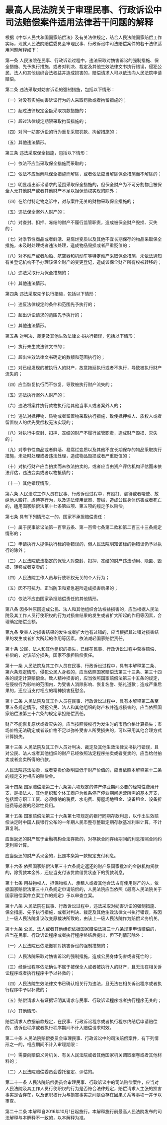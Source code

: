 # 最高人民法院关于审理民事、行政诉讼中司法赔偿案件适用法律若干问题的解释

根据《中华人民共和国国家赔偿法》及有关法律规定，结合人民法院国家赔偿工作实际，现就人民法院赔偿委员会审理民事、行政诉讼中司法赔偿案件的若干法律适用问题解释如下：

第一条 人民法院在民事、行政诉讼过程中，违法采取对妨害诉讼的强制措施、保全措施、先予执行措施，或者对判决、裁定及其他生效法律文书执行错误，侵犯公民、法人和其他组织合法权益并造成损害的，赔偿请求人可以依法向人民法院申请赔偿。

第二条 违法采取对妨害诉讼的强制措施，包括以下情形：

（一）对没有实施妨害诉讼行为的人采取罚款或者拘留措施的；

（二）超过法律规定金额采取罚款措施的；

（三）超过法律规定期限采取拘留措施的；

（四）对同一妨害诉讼的行为重复采取罚款、拘留措施的；

（五）其他违法情形。

第三条 违法采取保全措施，包括以下情形：

（一）依法不应当采取保全措施而采取的；

（二）依法不应当解除保全措施而解除，或者依法应当解除保全措施而不解除的；

（三）明显超出诉讼请求的范围采取保全措施的，但保全财产为不可分割物且被保全人无其他财产或者其他财产不足以担保债权实现的除外；

（四）在给付特定物之诉中，对与案件无关的财物采取保全措施的；

（五）违法保全案外人财产的；

（六）对查封、扣押、冻结的财产不履行监管职责，造成被保全财产毁损、灭失的；

（七）对季节性商品或者鲜活、易腐烂变质以及其他不宜长期保存的物品采取保全措施，未及时处理或者违法处理，造成物品毁损或者严重贬值的；

（八）对不动产或者船舶、航空器和机动车等特定动产采取保全措施，未依法通知有关登记机构不予办理该保全财产的变更登记，造成该保全财产所有权被转移的；

（九）违法采取行为保全措施的；

（十）其他违法情形。

第四条 违法采取先予执行措施，包括以下情形：

（一）违反法律规定的条件和范围先予执行的；

（二）超出诉讼请求的范围先予执行的；

（三）其他违法情形。

第五条 对判决、裁定及其他生效法律文书执行错误，包括以下情形：

（一）执行未生效法律文书的；

（二）超出生效法律文书确定的数额和范围执行的；

（三）对已经发现的被执行人的财产，故意拖延执行或者不执行，导致被执行财产流失的；

（四）应当恢复执行而不恢复，导致被执行财产流失的；

（五）违法执行案外人财产的；

（六）违法将案件执行款物执行给其他当事人或者案外人的；

（七）违法对抵押物、质物或者留置物采取执行措施，致使抵押权人、质权人或者留置权人的优先受偿权无法实现的；

（八）对执行中查封、扣押、冻结的财产不履行监管职责，造成财产毁损、灭失的；

（九）对季节性商品或者鲜活、易腐烂变质以及其他不宜长期保存的物品采取执行措施，未及时处理或者违法处理，造成物品毁损或者严重贬值的；

（十）对执行财产应当拍卖而未依法拍卖的，或者应当由资产评估机构评估而未依法评估，违法变卖或者以物抵债的；

（十一）其他错误情形。

第六条 人民法院工作人员在民事、行政诉讼过程中，有殴打、虐待或者唆使、放纵他人殴打、虐待等行为，以及违法使用武器、警械，造成公民身体伤害或者死亡的，适用国家赔偿法第十七条第四项、第五项的规定予以赔偿。

第七条 具有下列情形之一的，国家不承担赔偿责任：

（一）属于民事诉讼法第一百零五条、第一百零七条第二款和第二百三十三条规定情形的；

（二）申请执行人提供执行标的物错误的，但人民法院明知该标的物错误仍予以执行的除外；

（三）人民法院依法指定的保管人对查封、扣押、冻结的财产违法动用、隐匿、毁损、转移或者变卖的；

（四）人民法院工作人员与行使职权无关的个人行为；

（五）因不可抗力、正当防卫和紧急避险造成损害后果的；

（六）依法不应由国家承担赔偿责任的其他情形。

第八条 因多种原因造成公民、法人和其他组织合法权益损害的，应当根据人民法院及其工作人员行使职权的行为对损害结果的发生或者扩大所起的作用等因素，合理确定赔偿金额。

第九条 受害人对损害结果的发生或者扩大也有过错的，应当根据其过错对损害结果的发生或者扩大所起的作用等因素，依法减轻国家赔偿责任。

第十条 公民、法人和其他组织的损失，已经在民事、行政诉讼过程中获得赔偿、补偿的，对该部分损失，国家不承担赔偿责任。

第十一条 人民法院及其工作人员在民事、行政诉讼过程中，具有本解释第二条、第六条规定情形，侵犯公民人身权的，应当依照国家赔偿法第三十三条、第三十四条的规定计算赔偿金。致人精神损害的，应当依照国家赔偿法第三十五条的规定，在侵权行为影响的范围内，为受害人消除影响、恢复名誉、赔礼道歉；造成严重后果的，还应当支付相应的精神损害抚慰金。

第十二条 人民法院及其工作人员在民事、行政诉讼过程中，具有本解释第二条至第五条规定情形，侵犯公民、法人和其他组织的财产权并造成损害的，应当依照国家赔偿法第三十六条的规定承担赔偿责任。

财产不能恢复原状或者灭失的，应当按照侵权行为发生时的市场价格计算损失；市场价格无法确定或者该价格不足以弥补受害人所受损失的，可以采用其他合理方式计算损失。

第十三条 人民法院及其工作人员对判决、裁定及其他生效法律文书执行错误，且对公民、法人或者其他组织的财产已经依照法定程序拍卖或者变卖的，应当给付拍卖或者变卖所得的价款。

人民法院违法拍卖，或者变卖价款明显低于财产价值的，应当依照本解释第十二条的规定支付相应的赔偿金。

第十四条 国家赔偿法第三十六条第六项规定的停产停业期间必要的经常性费用开支，是指法人、其他组织和个体工商户为维系停产停业期间运营所需的基本开支，包括留守职工工资、必须缴纳的税费、水电费、房屋场地租金、设备租金、设备折旧费等必要的经常性费用。

第十五条 国家赔偿法第三十六条第七项规定的银行同期存款利息，以作出生效赔偿决定时中国人民银行公布的一年期人民币整存整取定期存款基准利率计算，不计算复利。

应当返还的财产属于金融机构合法存款的，对存款合同存续期间的利息按照合同约定利率计算。

应当返还的财产系现金的，比照本条第一款规定支付利息。

第十六条 依照国家赔偿法第三十六条规定返还的财产系国家批准的金融机构贷款的，除贷款本金外，还应当支付该贷款借贷状态下的贷款利息。

第十七条 用益物权人、担保物权人、承租人或者其他合法占有使用财产的人，依据国家赔偿法第三十八条规定申请赔偿的，人民法院应当依照《最高人民法院关于国家赔偿案件立案工作的规定》予以审查立案。

第十八条 人民法院在民事、行政诉讼过程中，违法采取对妨害诉讼的强制措施、保全措施、先予执行措施，或者对判决、裁定及其他生效法律文书执行错误，系因上一级人民法院复议改变原裁决所致的，由该上一级人民法院作为赔偿义务机关。

第十九条 公民、法人或者其他组织依据国家赔偿法第三十八条规定申请赔偿的，应当在民事、行政诉讼程序或者执行程序终结后提出，但下列情形除外：

（一）人民法院已依法撤销对妨害诉讼的强制措施的；

（二）人民法院采取对妨害诉讼的强制措施，造成公民身体伤害或者死亡的；

（三）经诉讼程序依法确认不属于被保全人或者被执行人的财产，且无法在相关诉讼程序或者执行程序中予以补救的；

（四）人民法院生效法律文书已确认相关行为违法，且无法在相关诉讼程序或者执行程序中予以补救的；

（五）赔偿请求人有证据证明其请求与民事、行政诉讼程序或者执行程序无关的；

（六）其他情形。

赔偿请求人依据前款规定，在民事、行政诉讼程序或者执行程序终结后申请赔偿的，该诉讼程序或者执行程序期间不计入赔偿请求时效。

第二十条 人民法院赔偿委员会审理民事、行政诉讼中的司法赔偿案件，有下列情形之一的，相应期间不计入审理期限：

（一）需要向赔偿义务机关、有关人民法院或者其他国家机关调取案卷或者其他材料的；

（二）人民法院赔偿委员会委托鉴定、评估的。

第二十一条 人民法院赔偿委员会审理民事、行政诉讼中的司法赔偿案件，应当对人民法院及其工作人员行使职权的行为是否符合法律规定，赔偿请求人主张的损害事实是否存在，以及该职权行为与损害事实之间是否存在因果关系等事项一并予以审查。

第二十二条 本解释自2016年10月1日起施行。本解释施行前最高人民法院发布的司法解释与本解释不一致的，以本解释为准。
